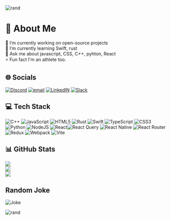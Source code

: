 ![rand](https://rand-xyz.now.sh/api/hello)

# 💫 About Me

🔭 I’m currently working on open-source projects<br>🌱 I’m currently learning Swift, rust<br>💬 Ask me about javascript, CSS, C++, pyhton, React<br>⚡ Fun fact I'm an athlete too.

## 🌐 Socials

[![Discord](https://img.shields.io/badge/Discord-%237289DA.svg?logo=discord&logoColor=white)](https://discord.gg/Scxp2UQU) [![email](https://img.shields.io/badge/Email-D14836?logo=gmail&logoColor=white)](mailto:nakulverma.py@gmail.com) [![LinkedIN](https://img.shields.io/badge/LinkedIn-0A66C2?logo=linkedin&logoColor=white)](https://www.linkedin.com/in/nakul-verma-41865a35b/overlay/about-this-profile/?lipi=urn%3Ali%3Apage%3Ad_flagship3_profile_view_base%3Bcasd9PQeQeG150gUemQseQ%3D%3D) [![Slack](https://img.shields.io/badge/Slack-4A154B?logo=slack&logoColor=white)](https://join.slack.com/t/newworkspace-knf7133/shared_invite/zt-3988cpc2d-FkGVjrO01VRxl7XTE36WEw)

## 💻 Tech Stack

![C++](https://img.shields.io/badge/c++-%2300599C.svg?style=for-the-badge&logo=c%2B%2B&logoColor=white) ![JavaScript](https://img.shields.io/badge/javascript-%23323330.svg?style=for-the-badge&logo=javascript&logoColor=%23F7DF1E) ![HTML5](https://img.shields.io/badge/html5-%23E34F26.svg?style=for-the-badge&logo=html5&logoColor=white) ![Rust](https://img.shields.io/badge/rust-%23000000.svg?style=for-the-badge&logo=rust&logoColor=white) ![Swift](https://img.shields.io/badge/swift-F54A2A?style=for-the-badge&logo=swift&logoColor=white) ![TypeScript](https://img.shields.io/badge/typescript-%23007ACC.svg?style=for-the-badge&logo=typescript&logoColor=white) ![CSS3](https://img.shields.io/badge/css3-%231572B6.svg?style=for-the-badge&logo=css3&logoColor=white) ![Python](https://img.shields.io/badge/python-3670A0?style=for-the-badge&logo=python&logoColor=ffdd54) ![NodeJS](https://img.shields.io/badge/node.js-6DA55F?style=for-the-badge&logo=node.js&logoColor=white) ![React](https://img.shields.io/badge/react-%2320232a.svg?style=for-the-badge&logo=react&logoColor=%2361DAFB)![React Query](https://img.shields.io/badge/-React%20Query-FF4154?style=for-the-badge&logo=react%20query&logoColor=white) ![React Native](https://img.shields.io/badge/react_native-%2320232a.svg?style=for-the-badge&logo=react&logoColor=%2361DAFB) ![React Router](https://img.shields.io/badge/React_Router-CA4245?style=for-the-badge&logo=react-router&logoColor=white) ![Redux](https://img.shields.io/badge/redux-%23593d88.svg?style=for-the-badge&logo=redux&logoColor=white) ![Webpack](https://img.shields.io/badge/webpack-%238DD6F9.svg?style=for-the-badge&logo=webpack&logoColor=black) ![Vite](https://img.shields.io/badge/vite-%23646CFF.svg?style=for-the-badge&logo=vite&logoColor=white) <!-- ![Docker](https://img.shields.io/badge/docker-%230db7ed.svg?style=for-the-badge&logo=docker&logoColor=white) -->

## 📊 GitHub Stats

![](https://github-readme-stats.vercel.app/api?username=nakul-py&theme=date_night&hide_border=false&include_all_commits=true&count_private=true)<br/>
![](https://nirzak-streak-stats.vercel.app/?user=nakul-py&theme=date_night&hide_border=false)<br/>
![](https://github-readme-stats.vercel.app/api/top-langs/?username=nakul-py&theme=date_night&hide_border=false&include_all_commits=true&count_private=true&layout=compact)


## Random Joke

![Joke](https://readme-jokes.vercel.app/api?theme=dark)

![rand](https://rand-xyz.now.sh/api/hello)

